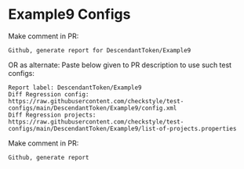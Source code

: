 # Example9 Configs
Make comment in PR:
```
Github, generate report for DescendantToken/Example9
```
OR as alternate:
Paste below given to PR description to use such test configs:
```
Report label: DescendantToken/Example9
Diff Regression config: https://raw.githubusercontent.com/checkstyle/test-configs/main/DescendantToken/Example9/config.xml
Diff Regression projects: https://raw.githubusercontent.com/checkstyle/test-configs/main/DescendantToken/Example9/list-of-projects.properties
```
Make comment in PR:
```
Github, generate report
```
